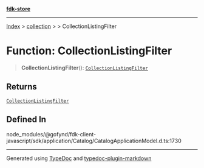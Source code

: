 [**fdk-store**](../../../README.md)
***

[Index](../../../API.md) > [collection](../../README.md) > [<internal>](../README.md) > CollectionListingFilter

# Function: CollectionListingFilter

> **CollectionListingFilter**(): [`CollectionListingFilter`](../type-aliases/type-alias.CollectionListingFilter.md)

## Returns

[`CollectionListingFilter`](../type-aliases/type-alias.CollectionListingFilter.md)

## Defined In

node\_modules/@gofynd/fdk-client-javascript/sdk/application/Catalog/CatalogApplicationModel.d.ts:1730

***
Generated using [TypeDoc](https://typedoc.org/) and [typedoc-plugin-markdown](https://www.npmjs.com/package/typedoc-plugin-markdown)
